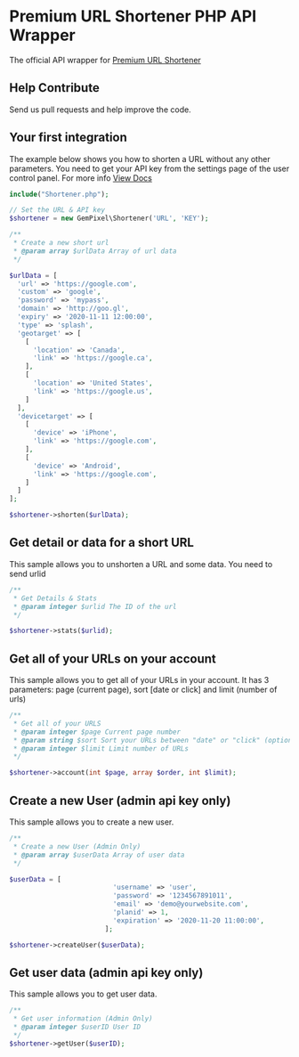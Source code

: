 Premium URL Shortener PHP API Wrapper
==================

The official API wrapper for [Premium URL Shortener](https://gempixel.com/products/url-shortener-script/)

## Help Contribute
Send us pull requests and help improve the code.

## Your first integration
The example below shows you how to shorten a URL without any other parameters. You need to get your API key from the settings page of the user control panel. For more info [View Docs](https://gempixel.com/docs/premium-url-shortener)

```php
include("Shortener.php");

// Set the URL & API key
$shortener = new GemPixel\Shortener('URL', 'KEY');

/**
 * Create a new short url
 * @param array $urlData Array of url data
 */

$urlData = [
  'url' => 'https://google.com',
  'custom' => 'google',
  'password' => 'mypass',
  'domain' => 'http://goo.gl',
  'expiry' => '2020-11-11 12:00:00',
  'type' => 'splash',
  'geotarget' => [
    [
      'location' => 'Canada',
      'link' => 'https://google.ca',
    ],
    [
      'location' => 'United States',
      'link' => 'https://google.us',
    ]
  ],
  'devicetarget' => [
    [
      'device' => 'iPhone',
      'link' => 'https://google.com',
    ],
    [
      'device' => 'Android',
      'link' => 'https://google.com',
    ]
  ]
];

$shortener->shorten($urlData);
```

## Get detail or data for a short URL
This sample allows you to unshorten a URL and some data. You need to send urlid

```php
/**
 * Get Details & Stats
 * @param integer $urlid The ID of the url
 */

$shortener->stats($urlid);
```
## Get all of your URLs on your account
This sample allows you to get all of your URLs in your account. It has 3 parameters: page (current page), sort [date or click] and limit (number of urls)

```php
/**
 * Get all of your URLS
 * @param integer $page Current page number
 * @param string $sort Sort your URLs between "date" or "click" (optional - default = date)
 * @param integer $limit Limit number of URLs
 */

$shortener->account(int $page, array $order, int $limit);
```

## Create a new User (admin api key only)
This sample allows you to create a new user.

```php
/**
 * Create a new User (Admin Only)
 * @param array $userData Array of user data
 */

$userData = [
						  'username' => 'user',
						  'password' => '1234567891011',
						  'email' => 'demo@yourwebsite.com',
						  'planid' => 1,
						  'expiration' => '2020-11-20 11:00:00',
						];

$shortener->createUser($userData);
```
## Get user data (admin api key only)
This sample allows you to get user data.

```php
/**
 * Get user information (Admin Only)
 * @param integer $userID User ID
 */
$shortener->getUser($userID);
```
